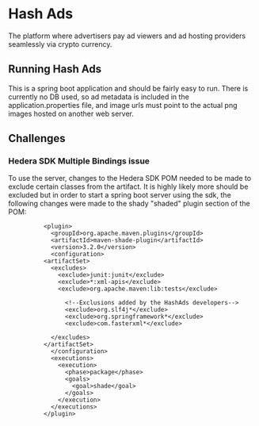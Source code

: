 # Hash Ads
The platform where advertisers pay ad viewers and ad hosting providers seamlessly via crypto currency.

## Running Hash Ads
This is a spring boot application and should be fairly easy to run. There is currently no DB used, so ad metadata is included in the application.properties file, and image urls must point to the actual png images hosted on another web server.

## Challenges

### Hedera SDK Multiple Bindings issue
To use the server, changes to the Hedera SDK POM needed to be made to exclude certain classes from the artifact. It is highly likely more should be excluded but in order to start a spring boot server using the sdk, the following changes were made to the shady "shaded" plugin section of the POM:

		      <plugin>
		        <groupId>org.apache.maven.plugins</groupId>
		        <artifactId>maven-shade-plugin</artifactId>
		        <version>3.2.0</version>
		        <configuration>
              <artifactSet>
                <excludes>
                  <exclude>junit:junit</exclude>
                  <exclude>*:xml-apis</exclude>
                  <exclude>org.apache.maven:lib:tests</exclude>

                    <!--Exclusions added by the HashAds developers-->
                    <exclude>org.slf4j*</exclude>
                    <exclude>org.springframework*</exclude>
                    <exclude>com.fasterxml*</exclude>
                    
                </excludes>
              </artifactSet>
		        </configuration>
		        <executions>
		          <execution>
		            <phase>package</phase>
		            <goals>
		              <goal>shade</goal>
		            </goals>
		          </execution>
		        </executions>
		      </plugin>
		      
		      